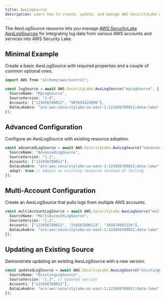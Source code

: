 ```yaml
---
title: AwsLogSource
description: Learn how to create, update, and manage AWS SecurityLake AwsLogSources using Alchemy Cloud Control.
---
```


The AwsLogSource resource lets you manage [AWS SecurityLake AwsLogSources](https://docs.aws.amazon.com/securitylake/latest/userguide/) for integrating log data from various AWS accounts and services into AWS Security Lake.

## Minimal Example

Create a basic AwsLogSource with required properties and a couple of common optional ones.

```ts
import AWS from "alchemy/aws/control";

const logSource = await AWS.SecurityLake.AwsLogSource("myLogSource", {
  SourceName: "MyLogSource",
  SourceVersion: "1.0",
  Accounts: ["123456789012", "987654321098"],
  DataLakeArn: "arn:aws:securitylake:us-east-1:123456789012:data-lake"
});
```

## Advanced Configuration

Configure an AwsLogSource with existing resource adoption.

```ts
const advancedLogSource = await AWS.SecurityLake.AwsLogSource("advancedLogSource", {
  SourceName: "AdvancedLogSource",
  SourceVersion: "1.1",
  Accounts: ["123456789012"],
  DataLakeArn: "arn:aws:securitylake:us-east-1:123456789012:data-lake",
  adopt: true // Adopts an existing resource instead of failing
});
```

## Multi-Account Configuration

Create an AwsLogSource that pulls logs from multiple AWS accounts.

```ts
const multiAccountLogSource = await AWS.SecurityLake.AwsLogSource("multiAccountLogSource", {
  SourceName: "MultiAccountLogSource",
  SourceVersion: "1.2",
  Accounts: ["123456789012", "234567890123", "345678901234"],
  DataLakeArn: "arn:aws:securitylake:us-east-1:123456789012:data-lake"
});
```

## Updating an Existing Source

Demonstrate updating an existing AwsLogSource with a new version.

```ts
const updatedLogSource = await AWS.SecurityLake.AwsLogSource("existingLogSource", {
  SourceName: "ExistingLogSource",
  SourceVersion: "1.3", // Updated version
  Accounts: ["123456789012"],
  DataLakeArn: "arn:aws:securitylake:us-east-1:123456789012:data-lake"
});
```